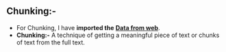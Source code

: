 ## Chunking:-
  * For Chunking, I have **imported the** [**Data from web**](https://www.gutenberg.org/files/65567/65567-0.txt).
  * **Chunking:-** A technique of getting a meaningful piece of text or chunks of text from the full text.
